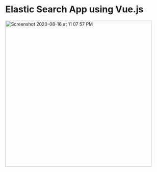 # Elastic Search App using Vue.js
<img width="459" alt="Screenshot 2020-08-16 at 11 07 57 PM" src="https://user-images.githubusercontent.com/12717969/90340379-5c8e8300-e015-11ea-9556-ae2de24b2663.png">
